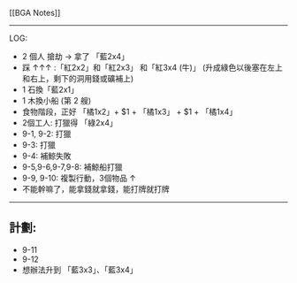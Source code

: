 [[BGA Notes]]

---
LOG:

- 2 個人 搶劫 → 拿了 「藍2x4」
- 踩 ↑↑↑ :「紅2x2」和「紅2x3」 和「紅3x4 (牛)」 (升成綠色以後塞在左上和右上，剩下的洞用錢或礦補上)
- 1 石換「藍2x1」
- 1 木換小船 (第 2 艘)
- 食物階段，正好 「橘1x2」+ $1 + 「橘1x3」 + $1 + 「橘1x4」
- 2個工人: 打獵得 「綠2x4」
- 9-1, 9-2: 打獵
- 9-3: 打獵 
- 9-4: 補鯨失敗
- 9-5,9-6,9-7,9-8: 補鯨船打獵
- 9-9, 9-10: 複製行動，3個物品 ↑
- 不能幹嘛了，能拿錢就拿錢，能打牌就打牌

---

計劃: 
- 
- 9-11
- 9-12
- 想辦法升到 「藍3x3」、「藍3x4」

